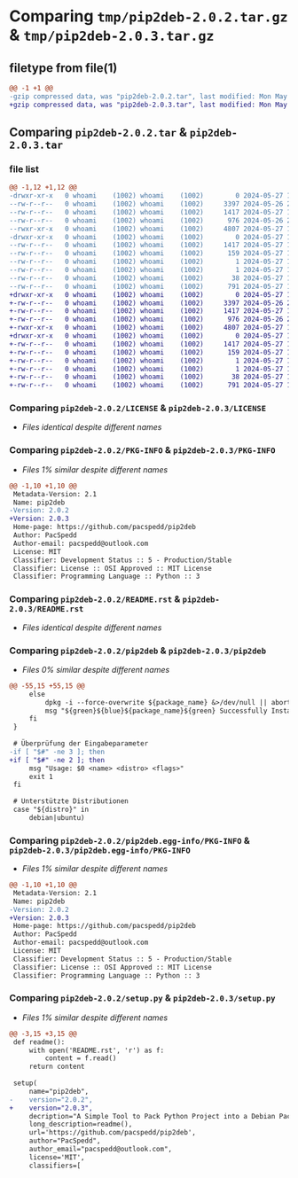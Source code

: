 # Comparing `tmp/pip2deb-2.0.2.tar.gz` & `tmp/pip2deb-2.0.3.tar.gz`

## filetype from file(1)

```diff
@@ -1 +1 @@
-gzip compressed data, was "pip2deb-2.0.2.tar", last modified: Mon May 27 15:56:18 2024, max compression
+gzip compressed data, was "pip2deb-2.0.3.tar", last modified: Mon May 27 16:02:04 2024, max compression
```

## Comparing `pip2deb-2.0.2.tar` & `pip2deb-2.0.3.tar`

### file list

```diff
@@ -1,12 +1,12 @@
-drwxr-xr-x   0 whoami    (1002) whoami    (1002)        0 2024-05-27 15:56:18.058532 pip2deb-2.0.2/
--rw-r--r--   0 whoami    (1002) whoami    (1002)     3397 2024-05-26 20:11:06.000000 pip2deb-2.0.2/LICENSE
--rw-r--r--   0 whoami    (1002) whoami    (1002)     1417 2024-05-27 15:56:18.058532 pip2deb-2.0.2/PKG-INFO
--rw-r--r--   0 whoami    (1002) whoami    (1002)      976 2024-05-26 20:09:37.000000 pip2deb-2.0.2/README.rst
--rwxr-xr-x   0 whoami    (1002) whoami    (1002)     4807 2024-05-27 15:56:02.000000 pip2deb-2.0.2/pip2deb
-drwxr-xr-x   0 whoami    (1002) whoami    (1002)        0 2024-05-27 15:56:18.058532 pip2deb-2.0.2/pip2deb.egg-info/
--rw-r--r--   0 whoami    (1002) whoami    (1002)     1417 2024-05-27 15:56:18.000000 pip2deb-2.0.2/pip2deb.egg-info/PKG-INFO
--rw-r--r--   0 whoami    (1002) whoami    (1002)      159 2024-05-27 15:56:18.000000 pip2deb-2.0.2/pip2deb.egg-info/SOURCES.txt
--rw-r--r--   0 whoami    (1002) whoami    (1002)        1 2024-05-27 15:56:18.000000 pip2deb-2.0.2/pip2deb.egg-info/dependency_links.txt
--rw-r--r--   0 whoami    (1002) whoami    (1002)        1 2024-05-27 15:56:18.000000 pip2deb-2.0.2/pip2deb.egg-info/top_level.txt
--rw-r--r--   0 whoami    (1002) whoami    (1002)       38 2024-05-27 15:56:18.058532 pip2deb-2.0.2/setup.cfg
--rw-r--r--   0 whoami    (1002) whoami    (1002)      791 2024-05-27 15:56:07.000000 pip2deb-2.0.2/setup.py
+drwxr-xr-x   0 whoami    (1002) whoami    (1002)        0 2024-05-27 16:02:03.998464 pip2deb-2.0.3/
+-rw-r--r--   0 whoami    (1002) whoami    (1002)     3397 2024-05-26 20:11:06.000000 pip2deb-2.0.3/LICENSE
+-rw-r--r--   0 whoami    (1002) whoami    (1002)     1417 2024-05-27 16:02:03.998464 pip2deb-2.0.3/PKG-INFO
+-rw-r--r--   0 whoami    (1002) whoami    (1002)      976 2024-05-26 20:09:37.000000 pip2deb-2.0.3/README.rst
+-rwxr-xr-x   0 whoami    (1002) whoami    (1002)     4807 2024-05-27 16:01:34.000000 pip2deb-2.0.3/pip2deb
+drwxr-xr-x   0 whoami    (1002) whoami    (1002)        0 2024-05-27 16:02:03.998464 pip2deb-2.0.3/pip2deb.egg-info/
+-rw-r--r--   0 whoami    (1002) whoami    (1002)     1417 2024-05-27 16:02:03.000000 pip2deb-2.0.3/pip2deb.egg-info/PKG-INFO
+-rw-r--r--   0 whoami    (1002) whoami    (1002)      159 2024-05-27 16:02:03.000000 pip2deb-2.0.3/pip2deb.egg-info/SOURCES.txt
+-rw-r--r--   0 whoami    (1002) whoami    (1002)        1 2024-05-27 16:02:03.000000 pip2deb-2.0.3/pip2deb.egg-info/dependency_links.txt
+-rw-r--r--   0 whoami    (1002) whoami    (1002)        1 2024-05-27 16:02:03.000000 pip2deb-2.0.3/pip2deb.egg-info/top_level.txt
+-rw-r--r--   0 whoami    (1002) whoami    (1002)       38 2024-05-27 16:02:03.998464 pip2deb-2.0.3/setup.cfg
+-rw-r--r--   0 whoami    (1002) whoami    (1002)      791 2024-05-27 16:01:55.000000 pip2deb-2.0.3/setup.py
```

### Comparing `pip2deb-2.0.2/LICENSE` & `pip2deb-2.0.3/LICENSE`

 * *Files identical despite different names*

### Comparing `pip2deb-2.0.2/PKG-INFO` & `pip2deb-2.0.3/PKG-INFO`

 * *Files 1% similar despite different names*

```diff
@@ -1,10 +1,10 @@
 Metadata-Version: 2.1
 Name: pip2deb
-Version: 2.0.2
+Version: 2.0.3
 Home-page: https://github.com/pacspedd/pip2deb
 Author: PacSpedd
 Author-email: pacspedd@outlook.com
 License: MIT
 Classifier: Development Status :: 5 - Production/Stable
 Classifier: License :: OSI Approved :: MIT License
 Classifier: Programming Language :: Python :: 3
```

### Comparing `pip2deb-2.0.2/README.rst` & `pip2deb-2.0.3/README.rst`

 * *Files identical despite different names*

### Comparing `pip2deb-2.0.2/pip2deb` & `pip2deb-2.0.3/pip2deb`

 * *Files 0% similar despite different names*

```diff
@@ -55,15 +55,15 @@
     else
         dpkg -i --force-overwrite ${package_name} &>/dev/null || abort
         msg "${green}${blue}${package_name}${green} Successfully Installed"
     fi
 }
 
 # Überprüfung der Eingabeparameter
-if [ "$#" -ne 3 ]; then
+if [ "$#" -ne 2 ]; then
     msg "Usage: $0 <name> <distro> <flags>"
     exit 1
 fi
 
 # Unterstützte Distributionen
 case "${distro}" in
     debian|ubuntu)
```

### Comparing `pip2deb-2.0.2/pip2deb.egg-info/PKG-INFO` & `pip2deb-2.0.3/pip2deb.egg-info/PKG-INFO`

 * *Files 1% similar despite different names*

```diff
@@ -1,10 +1,10 @@
 Metadata-Version: 2.1
 Name: pip2deb
-Version: 2.0.2
+Version: 2.0.3
 Home-page: https://github.com/pacspedd/pip2deb
 Author: PacSpedd
 Author-email: pacspedd@outlook.com
 License: MIT
 Classifier: Development Status :: 5 - Production/Stable
 Classifier: License :: OSI Approved :: MIT License
 Classifier: Programming Language :: Python :: 3
```

### Comparing `pip2deb-2.0.2/setup.py` & `pip2deb-2.0.3/setup.py`

 * *Files 1% similar despite different names*

```diff
@@ -3,15 +3,15 @@
 def readme():
     with open('README.rst', 'r') as f:
         content = f.read()
     return content
 
 setup(
     name="pip2deb",
-    version="2.0.2",
+    version="2.0.3",
     decription="A Simple Tool to Pack Python Project into a Debian Package, For Debian/Ubuntu and Termux",
     long_description=readme(),
     url='https://github.com/pacspedd/pip2deb',
     author="PacSpedd",
     author_email="pacspedd@outlook.com",
     license='MIT',
     classifiers=[
```

